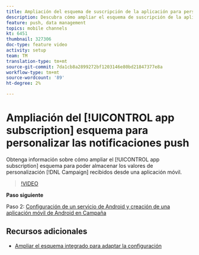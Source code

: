 ```yaml
---
title: Ampliación del esquema de suscripción de la aplicación para personalizar las notificaciones push
description: Descubra cómo ampliar el esquema de suscripción de la aplicación para poder almacenar los valores de personalización que recibe la Campaña desde una aplicación móvil.
feature: push, data management
topics: mobile channels
kt: 6451
thumbnail: 327306
doc-type: feature video
activity: setup
team: TM
translation-type: tm+mt
source-git-commit: 7da1cb8a2899272bf1203146e80bd21847377e8a
workflow-type: tm+mt
source-wordcount: '89'
ht-degree: 2%

---
```



# Ampliación del [!UICONTROL app subscription] esquema para personalizar las notificaciones push

Obtenga información sobre cómo ampliar el [!UICONTROL app subscription] esquema para poder almacenar los valores de personalización [!DNL Campaign] recibidos desde una aplicación móvil.

>[!VIDEO](https://video.tv.adobe.com/v/327306?quality=12)

**Paso siguiente**

Paso 2: [Configuración de un servicio de Android y creación de una aplicación móvil de Android en Campaña](/help/tutorial-getting-started-with-push-notifications-for-android/configuring-an-android-service-in-campaign.md)

## Recursos adicionales

* [Ampliar el esquema integrado para adaptar la configuración](https://experienceleague.adobe.com/docs/campaign-classic/using/sending-messages/sending-push-notifications/configure-the-mobile-app/configuring-the-mobile-application-android.html#extend-subscription-schema)